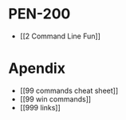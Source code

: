 # PEN-200
- [[2 Command Line Fun]]

# Apendix
- [[99 commands cheat sheet]]
- [[99 win commands]]
- [[999 links]]